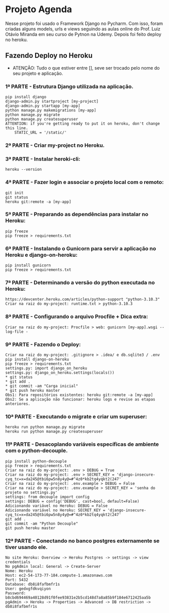 # Projeto Agenda

 Nesse projeto foi usado o Framework Django no Pycharm. Com isso, foram criadas alguns models, urls e views seguindo as aulas online do Prof. Luiz Otávio Miranda em seu curso de Pytnon na Udemy. Depois foi feito deploy no heroku.
 
 ## Fazendo Deploy no Heroku 
 
* ATENÇÃO: Tudo o que estiver entre [], seve ser trocado pelo nome do seu projeto e aplicação.						

### 1ª PARTE - Estrutura Django utilizada na aplicação.
	pip install django
	django-admin.py startproject [my-project] 
	django-admin.py startapp [my-app]
	python manage.py makemigrations [my-app]
	python manage.py migrate
	python manage.py createsuperuser
	ATTENTION: if you're getting ready to put it on heroku, don't change this line.
		STATIC_URL = '/static/'

### 2ª PARTE - Criar my-project no Heroku.

### 3ª PARTE - Instalar heroki-cli:
	heroku --version


### 4ª PARTE - Fazer login e associar o projeto local com o remoto:
	git init
	git status
	heroku git:remote -a [my-app]

### 5ª PARTE - Preparando as dependências para instalar no Heroku:
	pip freeze
	pip freeze > requirements.txt

### 6ª PARTE - Instalando o Gunicorn para servir a aplicação no Heroku e django-on-heroku:
	pip install gunicorn
	pip freeze > requirements.txt
	
### 7ª PARTE - Determinando a versão do python executada no Heroku:	
	https://devcenter.heroku.com/articles/python-support "python-3.10.3"
	Criar na raiz do my-project: runtime.txt > python-3.10.3

### 8ª PARTE - Configurando o arquivo Procfile + Dica extra:
	Criar na raiz do my-project: Procfile > web: gunicorn [my-app].wsgi --log-file -	

### 9ª PARTE - Fazendo o Deploy:
	Criar na raiz do my-project: .gitignore > .idea/ e db.sqlite3 / .env
	pip install django-on-heroku
	pip freeze > requirements.txt
	settings.py: import django_on_heroku
	settings.py: django_on_heroku.settings(locals())
	* git status
	* git add .
	* git commit -am "Carga inicial"
	* git push heroku master
	Obs1: Para repositórios existentes: heroku git:remote -a [my-app]
	Obs2: Se a aplicação não funcionar: heroku logs e revise as etapas anteriores.

### 10ª PARTE - Executando o migrate e criar um superuser:
	heroku run python manage.py migrate
	heroku run python manage.py createsuperuser

### 11ª PARTE - Desacoplando variáveis específicas de ambiente com o python-decouple.
	pip install python-decouple
	pip freeze > requirements.txt
	Criar na raiz do my-project: .env > DEBUG = True
	Criar na raiz do my-project: .env > SECRET_KEY = 'django-insecure-cyq_tc=x=da245@tbi6pw5n8y4y@=#^4z0*kb2tq4yqkt2(247'
	Criar na raiz do my-project: .env.example > DEBUG = False
	Criar na raiz do my-project: .env.example > SECRET_KEY = 'senha do projeto no settings.py'
	settings: from decouple import config
	settings: DEBUG = config('DEBUG', cast=bool, default=False)
	Adicionando variável no Heroku: DEBUG = False
	Adicionando variável no Heroku: SECRET_KEY = 'django-insecure-cyq_tc=x=da245@tbi6pw5n8y4y@=#^4z0*kb2tq4yqkt2(247'
	git add .
	git commit -am "Python Decouple"
	git push heroku master

### 12ª PARTE - Conectando no banco postgres externamente se tiver usando ele.
	No site Heroku: Overview -> Heroku Postgres -> settings -> view credentials
	No pgAdmin local: General -> Create-Server
	Nome: Heroku
	Host: ec2-54-173-77-184.compute-1.amazonaws.com
	Port: 5432
	Database: db8i8fafbmfr1s
	User: gedxgfdkvqiyon
	Password: b8cbd694469a40128d91f0fee93831e2b5cd148d7a8a85b9f184e6712425aa5b
	pgAdmin -> Heroku -> Properties -> Advanced -> DB restriction -> db8i8fafbmfr1s



